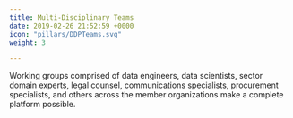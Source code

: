 ```yaml
---
title: Multi-Disciplinary Teams
date: 2019-02-26 21:52:59 +0000
icon: "pillars/DDPTeams.svg"
weight: 3

---
```

Working groups comprised of data engineers, data scientists, sector domain experts, legal counsel, communications specialists, procurement specialists, and others across the member organizations make a complete platform possible.
